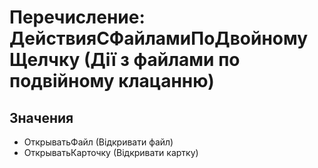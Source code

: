 ﻿# Перечисление: ДействияСФайламиПоДвойномуЩелчку (Дії з файлами по подвійному клацанню)

## Значения

- ОткрыватьФайл (Відкривати файл)
- ОткрыватьКарточку (Відкривати картку)

